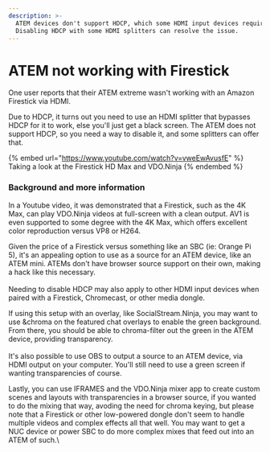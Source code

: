 ```yaml
---
description: >-
  ATEM devices don't support HDCP, which some HDMI input devices require.
  Disabling HDCP with some HDMI splitters can resolve the issue.
---
```


# ATEM not working with Firestick

One user reports that their ATEM extreme wasn't working with an Amazon Firestick via HDMI.

Due to HDCP, it turns out you need to use an HDMI splitter that bypasses HDCP for it to work, else you'll just get a black screen. The ATEM does not support HDCP, so you need a way to disable it, and some splitters can offer that.



{% embed url="https://www.youtube.com/watch?v=vweEwAvusfE" %}
Taking a look at the Firestick HD Max and VDO.Ninja
{% endembed %}



### Background and more information

In a Youtube video, it was demonstrated that a Firestick, such as the 4K Max, can play VDO.Ninja videos at full-screen with a clean output.  AV1 is even supported to some degree with the 4K Max, which offers excellent color reproduction versus VP8 or H264.

Given the price of a Firestick versus something like an SBC (ie: Orange Pi 5), it's an appealing option to use as a source for an ATEM device, like an ATEM mini.  ATEMs don't have browser source support on their own, making a hack like this necessary.\
\
Needing to disable HDCP may also apply to other HDMI input devices when paired with a Firestick, Chromecast, or other media dongle.&#x20;

If using this setup with an overlay, like SocialStream.Ninja, you may want to use \&chroma on the featured chat overlays to enable the green background. From there, you should be able to chroma-filter out the green in the ATEM device, providing transparency.\
\
It's also possible to use OBS to output a source to an ATEM device, via HDMI output on your computer. You'll still need to use a green screen if wanting transparencies of course.

Lastly, you can use IFRAMES and the VDO.Ninja mixer app to create custom scenes and layouts with transparencies in a browser source, if you wanted to do the mixing that way, avoding the need for chroma keying, but please note that a Firestick or other low-powered dongle don't seem to handle multiple videos and complex effects all that well. You may want to get a NUC device or power SBC to do more complex mixes that feed out into an ATEM of such.\
